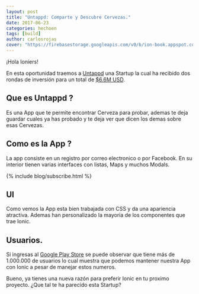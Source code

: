 ```yaml
---
layout: post
title: "Untappd: Comparte y Descubre Cervezas."
date: 2017-06-23
categories: hechoen
tags: [build]
author: carlosrojas
cover: "https://firebasestorage.googleapis.com/v0/b/ion-book.appspot.com/o/posts%2F2017-06-21-Untappd%2Funtappd-ionic-header.jpg?alt=media&token=de3ca0f2-600b-4508-af3c-0eebd182981d"
---
```


<amp-img width="1280" height="660" layout="responsive" src="https://firebasestorage.googleapis.com/v0/b/ion-book.appspot.com/o/posts%2F2017-06-21-Untappd%2Funtappd-ionic-header.jpg?alt=media&token=de3ca0f2-600b-4508-af3c-0eebd182981d"></amp-img>

¡Hola Ioniers!

En esta oportunidad traemos a [Untappd](https://untappd.com/) una Startup la cual ha recibido dos rondas de inversión para un total de [$6.6M USD](https://www.crunchbase.com/organization/untappd#/entity).

## Que es Untappd ?

Es una App que te permite encontrar Cerveza para probar, ademas te deja guardar cuales ya has probado y te deja ver que dicen los demas sobre esas Cervezas.

## Como es la App ?

La app consiste en un registro por correo electronico o por Facebook. En su interior tienen varias interfaces con listas, Maps y muchos Modals.

{% include blog/subscribe.html %}

## UI

<amp-img width="1406" height="500" layout="responsive" src="https://firebasestorage.googleapis.com/v0/b/ion-book.appspot.com/o/posts%2F2017-06-21-Untappd%2FUI.png?alt=media&token=ea68d56f-dd31-4d7d-93a4-c1a5849a5f84"></amp-img>

Como vemos la App esta bien trabajada con CSS y da una apariencia atractiva. Ademas han personalizado la mayoria de los componentes que trae Ionic.

## Usuarios.

Si ingresas al [Google Play Store](https://play.google.com/store/apps/details?id=com.untappdllc.app&hl=en) se puede observar que tiene más de 1.000.000 de usuarios lo cual muestra que podemos mantener nuestra App con Ionic a pesar de manejar estos numeros.

Bueno, ya tienes una nueva razón para preferir Ionic en tu proximo proyecto. ¿Que tal te ha parecido esta Startup?



